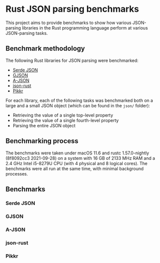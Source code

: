 # Rust JSON parsing benchmarks
This project aims to provide benchmarks to show how various JSON-parsing libraries in the Rust programming language perform at various JSON-parsing tasks.
## Benchmark methodology
The following Rust libraries for JSON parsing were benchmarked:
- [Serde JSON](https://crates.io/crates/serde_json)
- [GJSON](https://crates.io/crates/gjson)
- [A-JSON](https://crates.io/crates/ajson)
- [json-rust](https://crates.io/crates/json)
- [Pikkr](https://crates.io/crates/pikkr_annika)

For each library, each of the following tasks was benchmarked both on a large and a small JSON object (which can be found in the `json/` folder):
- Retrieving the value of a single top-level property
- Retrieving the value of a single fourth-level property
- Parsing the entire JSON object
## Benchmarking process
The benchmarks were taken under macOS 11.6 and rustc 1.57.0-nightly (8f8092cc3 2021-09-28) on a system with 16 GB of 2133 MHz RAM and a 2.4 GHz Intel i5-8279U CPU (with 4 physical and 8 logical cores). The benchmarks were all run at the same time, with minimal background processes.
## Benchmarks
### Serde JSON
### GJSON
### A-JSON
### json-rust
### Pikkr